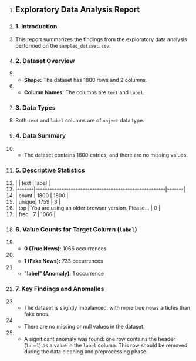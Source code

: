 1. ## Exploratory Data Analysis Report
2. ### 1. Introduction
3. This report summarizes the findings from the exploratory data analysis performed on the `sampled_dataset.csv`.
4. ### 2. Dataset Overview
5. - **Shape:** The dataset has 1800 rows and 2 columns.
6. - **Column Names:** The columns are `text` and `label`.
7. ### 3. Data Types
8. Both `text` and `label` columns are of `object` data type.
9. ### 4. Data Summary
10. - The dataset contains 1800 entries, and there are no missing values.
11. ### 5. Descriptive Statistics
12. |       | text                                                  | label |
13. |-------|-------------------------------------------------------|-------|
14. | count | 1800                                                  | 1800  |
15. | unique| 1759                                                  | 3     |
16. | top   | You are using an older browser version. Please...     | 0     |
17. | freq  | 7                                                     | 1066  |
18. ### 6. Value Counts for Target Column (`label`)
19. - **0 (True News):** 1066 occurrences
20. - **1 (Fake News):** 733 occurrences
21. - **"label" (Anomaly):** 1 occurrence
22. ### 7. Key Findings and Anomalies
23. - The dataset is slightly imbalanced, with more true news articles than fake ones.
24. - There are no missing or null values in the dataset.
25. - A significant anomaly was found: one row contains the header (`label`) as a value in the `label` column. This row should be removed during the data cleaning and preprocessing phase.
